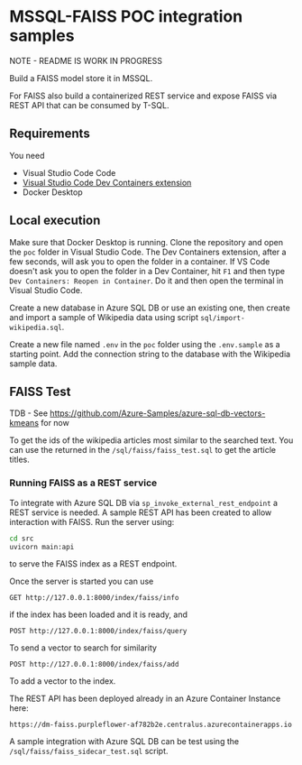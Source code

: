 # MSSQL-FAISS POC integration samples

NOTE - README IS WORK IN PROGRESS

Build a FAISS model store it in MSSQL. 

For FAISS also build a containerized REST service and expose FAISS via REST API that can be consumed by T-SQL. 

## Requirements

You need

- Visual Studio Code Code
- [Visual Studio Code Dev Containers extension](https://marketplace.visualstudio.com/items?itemName=ms-vscode-remote.remote-containers)
- Docker Desktop

## Local execution

Make sure that Docker Desktop is running. Clone the repository and open the `poc` folder in Visual Studio Code. The Dev Containers extension, after a few seconds, will ask you to open the folder in a container. If VS Code doesn't ask you to open the folder in a Dev Container, hit `F1` and then type `Dev Containers: Reopen in Container`. Do it and then open the terminal in Visual Studio Code. 

Create a new database in Azure SQL DB or use an existing one, then create and import a sample of Wikipedia data using script `sql/import-wikipedia.sql`.

Create a new file named `.env` in the `poc` folder using the `.env.sample` as a starting point. Add the connection string to the database with the Wikipedia sample data.

## FAISS Test

TDB - See https://github.com/Azure-Samples/azure-sql-db-vectors-kmeans for now

To get the ids of the wikipedia articles most similar to the searched text. You can use the returned in the `/sql/faiss/faiss_test.sql` to get the article titles.

### Running FAISS as a REST service

To integrate with Azure SQL DB via `sp_invoke_external_rest_endpoint` a REST service is needed. A sample REST API has been created to allow interaction with FAISS. Run the server using:

```bash
cd src
uvicorn main:api
```

to serve the FAISS index as a REST endpoint.

Once the server is started you can use 

```http
GET http://127.0.0.1:8000/index/faiss/info
```

if the index has been loaded and it is ready, and 

```http
POST http://127.0.0.1:8000/index/faiss/query
```

To send a vector to search for similarity

```http
POST http://127.0.0.1:8000/index/faiss/add
```

To add a vector to the index.

The REST API has been deployed already in an Azure Container Instance here:

```
https://dm-faiss.purpleflower-af782b2e.centralus.azurecontainerapps.io
```

A sample integration with Azure SQL DB can be test using the `/sql/faiss/faiss_sidecar_test.sql` script.

